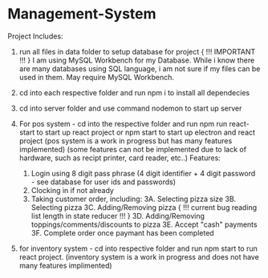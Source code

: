 # Management-System
Project Includes:

1. run all files in data folder to setup database for project
   { !!! IMPORTANT !!! }
   I am using MySQL Workbench for my Database. 
   While i know there are many databases using SQL language, i am not sure if my files can be used in them.
   May require MySQL Workbench.

2. cd into each respective folder and run npm i to install all dependecies

3. cd into server folder and use command nodemon to start up server

4. For pos system - 
  cd into the respective folder 
  and run npm run react-start to start up react project
  or npm start to start up electron and react project
  (pos system is a work in progress but has many features implemented)
  (some features can not be implemented due to lack of hardware, such as recipt printer, card reader, etc..)
  Features:
    1. Login using 8 digit pass phrase (4 digit identifier + 4 digit password - see database for user ids and passwords)
    2. Clocking in if not already
    3. Taking customer order, including:
      3A. Selecting pizza size
      3B. Selecting pizza
      3C. Adding/Removing pizza { !!! current bug reading list length in state reducer !!! }
      3D. Adding/Removing toppings/comments/discounts to pizza
      3E. Accept "cash" payments
      3F. Complete order once paymant has been completed

5. for inventory system - cd into respective folder and run npm start to run react project.
  (inventory system is a work in progress and does not have many features implimented)
